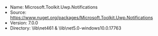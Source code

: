 * Name: Microsoft.Toolkit.Uwp.Notifications
* Source: https://www.nuget.org/packages/Microsoft.Toolkit.Uwp.Notifications
* Version: 7.0.0
* Directory: \lib\net461 & \lib\net5.0-windows10.0.17763
